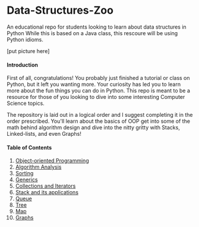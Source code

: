 # Data-Structures-Zoo
An educational repo for students looking to learn about data structures in Python
While this is based on a Java class, this rescoure will be using Python idioms.

[put picture here]

#### Introduction
First of all, congratulations! You probably just finished a tutorial or class on Python, but it left you wanting more. Your curiosity has led you to learn more about the fun things you can do in Python. This repo is meant to be a resource for those of you looking to dive into some interesting Computer Science topics.

The repository is laid out in a logical order and I suggest completing it in the order prescribed. You'll learn about the basics of OOP get into some of the math behind algorithm design and dive into the nitty gritty with Stacks, Linked-lists, and even Graphs!


#### Table of Contents
1. [Object-oriented Programming](https://github.com/QuantumFractal/Data-Structures-Zoo/tree/master/1-Object-Oriented%20Programming)
2. [Algorithm Analysis](https://github.com/QuantumFractal/Data-Structures-Zoo/tree/master/2-Algorithm%20Analysis)
3. [Sorting](https://github.com/QuantumFractal/Data-Structures-Zoo/tree/master/3-Sorting)
4. [Generics](https://github.com/QuantumFractal/Data-Structures-Zoo/tree/master/4-Generics)
5. [Collections and Iterators](https://github.com/QuantumFractal/Data-Structures-Zoo/tree/master/5-Collections%20and%20Iterators)
6. [Stack and its applications](https://github.com/QuantumFractal/Data-Structures-Zoo/tree/master/6-Stack%20and%20its%20applications)
7. [Queue](https://github.com/QuantumFractal/Data-Structures-Zoo/tree/master/7-Queue)
8. [Tree](https://github.com/QuantumFractal/Data-Structures-Zoo/tree/master/8-Tree)
9. [Map](https://github.com/QuantumFractal/Data-Structures-Zoo/tree/master/9-Map)
10. [Graphs](https://github.com/QuantumFractal/Data-Structures-Zoo/tree/master/10-Graphs)
